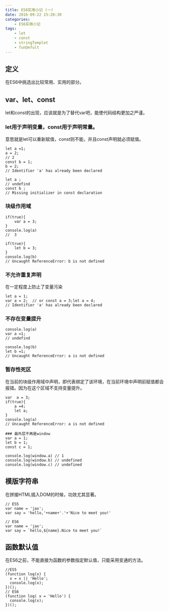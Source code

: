 ```yaml
---
title: ES6实用小记 (一)
date: 2016-09-22 15:20:30
categories:
    - ES6实用小记
tags:
    - let
    - const
    - stringTemplet
    - funDefult
---
```


## 定义
在ES6中挑选出比较常用、实用的部分。
<!-- more -->

## var、let、const
let和const的出现，应该就是为了替代var吧，能使代码结构更加之严谨。
### let用于声明变量，const用于声明常量。
意思就是let可以重新赋值，const则不能，并且const声明就必须赋值。
```
let a =1;
a = 2;
// 2
const b = 1;
b = 2;
// Identifier 'a' has already been declared

let a ;
// undefind
const b ;
// Missing initializer in const declaration
```

### 块级作用域
```
if(true){
    var a = 3;
}
console.log(a)
//  3

if(true){
    let b = 3;
}
console.log(b)
// Uncaught ReferenceError: b is not defined
```

### 不允许重复声明
在一定程度上防止了变量污染
```
let a = 1;
var a = 2;  // or const a = 3;let a = 4;
// Identifier 'a' has already been declared
```

### 不存在变量提升
```
console.log(a)
var a =1;
// undefind

console.log(b)
let b =1;
// Uncaught ReferenceError: a is not defined
```

### 暂存性死区
在当前的块级作用域中声明，即代表绑定了该环境，在当前环境中声明前赋值都会报错。因为在这个区域不支持变量提升。
```
var  a = 3;
if(true){
    a =4;
    let a;
}
console.log(a)
// Uncaught ReferenceError: a is not defined

### 最外层不再是window
var a = 1;
let b = 1;
const c = 1;

console.log(window.a) // 1
console.log(window.b) // undefined
console.log(window.c) // undefined
```

## 模版字符串
在拼接HTML插入DOM的时候，功效尤其显著。
```
// ES5
var name = 'jax';
var say = 'hello,'+name+'.'+'Nice to meet you!'

// ES6
var name = 'jax';
var say = `hello,${name}.Nice to meet you!`
```

## 函数默认值
在ES6之前，不能直接为函数的参数指定默认值，只能采用变通的方法。
```
//ES5
(function log(x) {
  x = x || 'Hello';
  console.log(x);
})();
// ES6
(function log( x = 'Hello') {
  console.log(x);
})();
```


